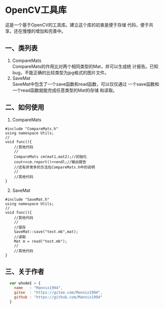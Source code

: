 # OpenCV工具库
这是一个基于OpenCV的工具库。建立这个库的初衷是便于存储
代码，便于共享。还在慢慢的增加和完善中。

## 一、类列表
1. CompareMats  
CompareMats的作用比对两个相同类型的Mat，并可以生成统
计报告。已知bug，不能正确的比较类型为jpg格式的图片文件。
2. SaveMat  
SaveMat中包含了一个save函数和read函数，可以仅仅通过
一个save函数和一个read函数就能完成任意类型的Mat的存储
和读取。

## 二、如何使用
1. CompareMats
```
#include "CompareMats.h"
using namespace Utils;
//
void func(){
    //其他代码
    //
    CompareMats cm(mat1,mat2);//初始化
    cout<<cm.report()<<endl;//输出报告
    //还有非常多的方法在CompareMats.h中的说明
    //
    //其他代码
}
```
2. SaveMat
```
#include "SaveMat.h"
using namespace Utils;
//
void func(){
    //其他代码
    //
    //保存
    SaveMat::save("test.mb",mat);
    //读取
    Mat m = read("test.mb");
    //
    //其他代码
}
```
## 三、关于作者
```javascript
  var whoAmI = {
    name   : "Mannix1994",
    gitee  : "https://gitee.com/Mannix1994",
    github : "https://github.com/Mannix1994"
  }
```